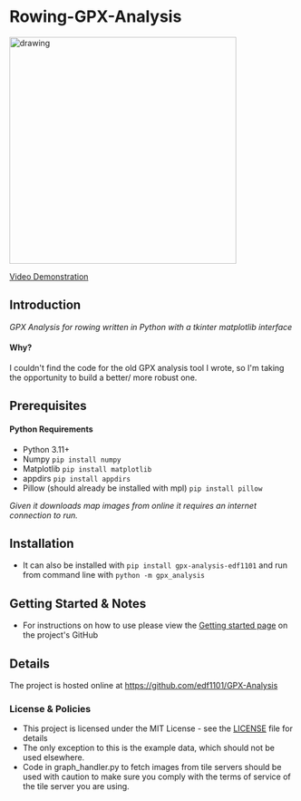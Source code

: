 # Rowing-GPX-Analysis

<img src="readme_images/total.png" alt="drawing" width="400"/>

[Video Demonstration](https://youtu.be/zElEyXIQTWE)


## Introduction
_GPX Analysis for rowing written in Python with a tkinter matplotlib interface_
#### Why?
I couldn't find the code for the old GPX analysis tool I wrote, so I'm taking the
opportunity to build a better/ more robust one.

## Prerequisites
#### Python Requirements
- Python 3.11+
- Numpy ```pip install numpy```
- Matplotlib ```pip install matplotlib```
- appdirs ```pip install appdirs```
- Pillow (should already be installed with mpl) ```pip install pillow```

_Given it downloads map images from online it requires an internet connection to run._

## Installation
- It can also be installed with ```pip install gpx-analysis-edf1101``` and run from command line with ```python -m gpx_analysis``` 
## Getting Started & Notes
- For instructions on how to use please view the [Getting started page](Getting_started.md) on the project's GitHub

## Details
The project is hosted online at https://github.com/edf1101/GPX-Analysis

### License & Policies
- This project is licensed under the MIT License - see the [LICENSE](LICENSE) file for details
- The only exception to this is the example data, which should not be used elsewhere.
- Code in graph_handler.py to fetch images from tile servers should be used with caution to make sure you comply with the
terms of service of the tile server you are using.

